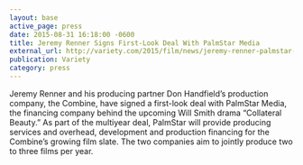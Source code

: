 ```yaml
---
layout: base
active_page: press
date: 2015-08-31 16:18:00 -0600
title: Jeremy Renner Signs First-Look Deal With PalmStar Media
external_url: http://variety.com/2015/film/news/jeremy-renner-palmstar-media-first-look-deal-1201582239/
publication: Variety
category: press
---
```


Jeremy Renner and his producing partner Don Handfield’s production company, the Combine, have signed a first-look deal with PalmStar Media, the financing company behind the upcoming Will Smith drama “Collateral Beauty.” As part of the multiyear deal, PalmStar will provide producing services and overhead, development and production financing for the Combine’s growing film slate. The two companies aim to jointly produce two to three films per year.
<!--more-->
